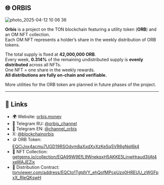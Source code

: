 ## 🌐 ORBIS

![photo_2025-04-12 10 06 36](https://github.com/user-attachments/assets/bfd1e987-986d-4746-9802-67f2623b31e6)


**Orbis** is a project on the TON blockchain featuring a utility token (**ORB**) and an OM NFT collection.  
Each OM NFT represents a holder’s share in the weekly distribution of ORB tokens.

The total supply is fixed at **42,000,000 ORB**.  
Every week, **0.314%** of the remaining undistributed supply is **evenly distributed** across all NFTs.  
One NFT = one share in the weekly rewards.  
**All distributions are fully on-chain and verifiable.**

More utilities for the ORB token are planned in future phases of the project.

---

## 🔗 Links

- 🌍 Website: [orbis.money](https://orbis.money)  
- 💬 Telegram RU: [@orbis_channel](https://t.me/orbis_channel)
- 💬 Telegram EN: [@channel_orbis](https://t.me/channel_orbis)
- X: [@blockchainorbis](https://x.com/blockchainorbis)
- 🪙 ORB Token: [EQCjJox4acmu7UGD19RSOdym8aXxdXyXzKeSq5VR6gNqI6k4](https://tonviewer.com/EQCjJox4acmu7UGD19RSOdym8aXxdXyXzKeSq5VR6gNqI6k4)  
- 🎨 NFT Collection: [getgems.io/collection/EQA99W9EfL9WnekqxH5AKKE5LjnwHraud3IjAt4xeWAJEZix](https://getgems.io/collection/EQA99W9EfL9WnekqxH5AKKE5LjnwHraud3IjAt4xeWAJEZix)  
- 📜 Distribution Contract: [tonviewer.com/address/EQCto1TgtdVY_ehQofMPcpUzo0HREUU_zWGFpxX_RIeQKswH](https://tonviewer.com/address/EQCto1TgtdVY_ehQofMPcpUzo0HREUU_zWGFpxX_RIeQKswH)
